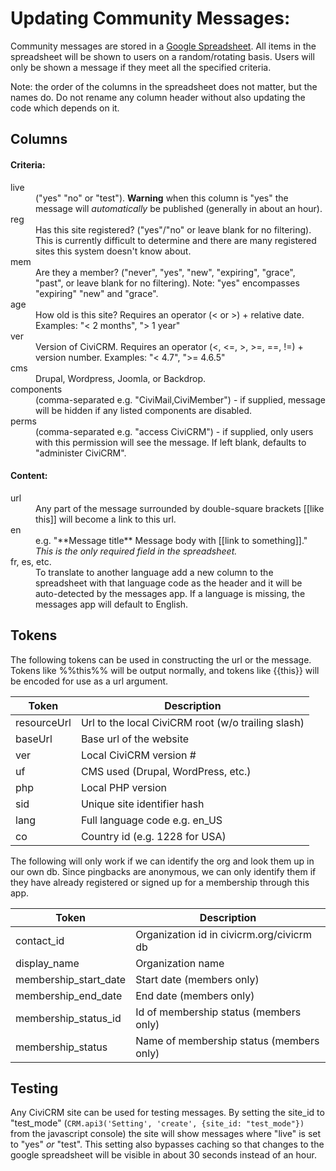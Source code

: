 Updating Community Messages:
========================

Community messages are stored in a [Google Spreadsheet](https://docs.google.com/spreadsheets/d/1OnJXtxTaS3FfQRMHLffPETdDKk3OHmd1fxLc8zQt9PE/edit). All items in the spreadsheet will be shown to users on a random/rotating basis. Users will only be shown a message if they meet all the specified criteria.

Note: the order of the columns in the spreadsheet does not matter, but the names do. Do not rename any column header without also updating the code which depends on it.

Columns
-------
<dl>
  <h4>Criteria:</h4>

  <dt>live</dt>
  <dd>("yes" "no" or "test"). <b>Warning</b> when this column is "yes" the message will <i>automatically</i> be published (generally in about an hour).</dd>
  
  <dt>reg</dt>
  <dd>Has this site registered? ("yes"/"no" or leave blank for no filtering). This is currently difficult to determine and there are many registered sites this system doesn't know about.</dd>
  
  <dt>mem</dt>
  <dd>Are they a member? ("never", "yes", "new", "expiring", "grace", "past", or leave blank for no filtering). Note: "yes" encompasses "expiring" "new" and "grace".</dd>
  
  <dt>age</dt>
  <dd>How old is this site? Requires an operator (&lt; or &gt;) + relative date. Examples: "&lt; 2 months", "&gt; 1 year"</dd>
  
  <dt>ver</dt>
  <dd>Version of CiviCRM. Requires an operator (&lt;, &lt;=, &gt;, &gt;=, ==, !=) + version number. Examples: "&lt; 4.7", "&gt;= 4.6.5"</dd>
  
  <dt>cms</dt>
  <dd>Drupal, Wordpress, Joomla, or Backdrop.</dd>
  
  <dt>components</dt>
  <dd>(comma-separated e.g. "CiviMail,CiviMember") - if supplied, message will be hidden if any listed components are disabled.</dd>
  
  <dt>perms</dt>
  <dd>(comma-separated e.g. "access CiviCRM") - if supplied, only users with this permission will see the message. If left blank, defaults to "administer CiviCRM".</dd>
  
  <h4>Content:</h4>
  
  <dt>url</dt>
  <dd>Any part of the message surrounded by double-square brackets [[like this]] will become a link to this url.</dd>
  
  <dt>en</dt>
  <dd>e.g. "**Message title** Message body with [[link to something]]." <em>This is the only required field in the spreadsheet.</em></dd>
  
  <dt>fr, es, etc.</dt>
  <dd>To translate to another language add a new column to the spreadsheet with that language code as the header and it will be auto-detected by the messages app. If a language is missing, the messages app will default to English.</dd>
</dl>

Tokens
------

The following tokens can be used in constructing the url or the message.
Tokens like %%this%% will be output normally, and tokens like {{this}} will be encoded for use as a url argument.

| Token                        | Description                                                        |
| ---------------------------- | ------------------------------------------------------------------ |
| resourceUrl                  | Url to the local CiviCRM root (w/o trailing slash)                 |
| baseUrl                      | Base url of the website                                            |
| ver                          | Local CiviCRM version #                                            |
| uf                           | CMS used (Drupal, WordPress, etc.)                                 |
| php                          | Local PHP version                                                  |
| sid                          | Unique site identifier hash                                        |
| lang                         | Full language code e.g. en_US                                      |
| co                           | Country id (e.g. 1228 for USA)                                     |

The following will only work if we can identify the org and look them up in our own db. Since pingbacks are anonymous, we can only identify them if they have already registered or signed up for a membership through this app.

| Token                        | Description                                                        |
| ---------------------------- | ------------------------------------------------------------------ |
| contact_id                   | Organization id in civicrm.org/civicrm db                          |
| display_name                 | Organization name                                                  |
| membership_start_date        | Start date (members only)                                          |
| membership_end_date          | End date (members only)                                            |
| membership_status_id         | Id of membership status (members only)                             |
| membership_status            | Name of membership status (members only)                           |

Testing
-------

Any CiviCRM site can be used for testing messages. By setting the site_id to "test_mode" (`CRM.api3('Setting', 'create', {site_id: "test_mode"})` from the javascript console) the site will show messages where "live" is set to "yes" *or* "test". This setting also bypasses caching so that changes to the google spreadsheet will be visible in about 30 seconds instead of an hour.
